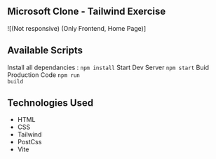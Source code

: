 ## Microsoft Clone - Tailwind Exercise 
![(Not responsive) (Only Frontend, Home Page)]

## Available Scripts
Install all dependancies :
<code>npm install</code>
Start Dev Server
<code>npm start</code>
Buid Production Code
<code>npm run build</code>

## Technologies Used
- HTML
- CSS
- Tailwind
- PostCss
- Vite
